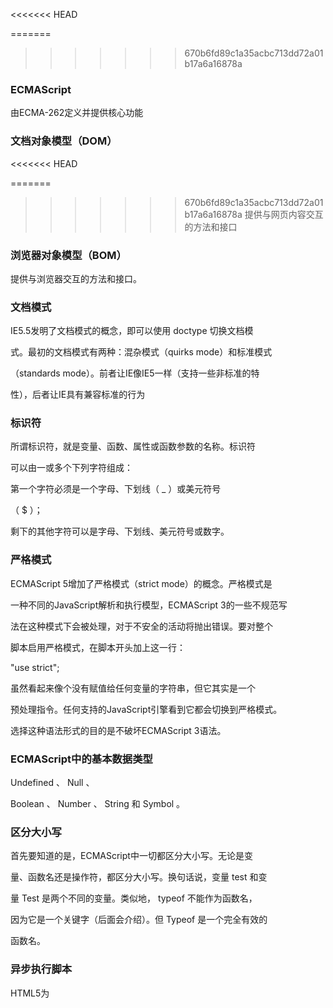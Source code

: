 <<<<<<< HEAD


=======
>>>>>>> 670b6fd89c1a35acbc713dd72a01b17a6a16878a
<h3>ECMAScript</h3>

由ECMA-262定义并提供核心功能

<h3>文档对象模型（DOM）</h3>

<<<<<<< HEAD


=======
>>>>>>> 670b6fd89c1a35acbc713dd72a01b17a6a16878a
提供与网页内容交互的方法和接口

<h3>浏览器对象模型（BOM）</h3>

提供与浏览器交互的方法和接口。

<h3>文档模式</h3>

IE5.5发明了文档模式的概念，即可以使用 doctype 切换文档模

式。最初的文档模式有两种：混杂模式（quirks mode）和标准模式

（standards mode）。前者让IE像IE5一样（支持一些非标准的特

性），后者让IE具有兼容标准的行为

<h3>标识符</h3>

所谓标识符，就是变量、函数、属性或函数参数的名称。标识符

可以由一或多个下列字符组成：

第一个字符必须是一个字母、下划线（ _ ）或美元符号

（ $ ）；

剩下的其他字符可以是字母、下划线、美元符号或数字。

<h3>严格模式</h3>

ECMAScript 5增加了严格模式（strict mode）的概念。严格模式是

一种不同的JavaScript解析和执行模型，ECMAScript 3的一些不规范写

法在这种模式下会被处理，对于不安全的活动将抛出错误。要对整个

脚本启用严格模式，在脚本开头加上这一行：

"use strict";

虽然看起来像个没有赋值给任何变量的字符串，但它其实是一个

预处理指令。任何支持的JavaScript引擎看到它都会切换到严格模式。

选择这种语法形式的目的是不破坏ECMAScript 3语法。

<h3>ECMAScript中的基本数据类型</h3>

 

Undefined 、 Null 、 

Boolean 、 Number 、 String 和 Symbol 。

<h3>区分大小写</h3>

首先要知道的是，ECMAScript中一切都区分大小写。无论是变

量、函数名还是操作符，都区分大小写。换句话说，变量 test 和变

量 Test 是两个不同的变量。类似地， typeof 不能作为函数名，

因为它是一个关键字（后面会介绍）。但 Typeof 是一个完全有效的

函数名。

<h3>异步执行脚本</h3>

HTML5为 <script> 元素定义了 async 属性。从改变脚本处

理方式上看， async 属性与 defer 类似。当然，它们两者也都只

适用于外部脚本，都会告诉浏览器立即开始下载。

<h3>动态加载脚本</h3>

除了 <script> 标签，还有其他方式可以加载脚本。因为

JavaScript可以使用DOM API，所以通过向DOM中动态添加 script

元素同样可以加载指定的脚本。只要创建一个 script 元素并将其添

加到DOM即可。

<h3>位操作符</h3>

接下来要介绍的操作符用于数值的底层操作，也就是操作内存中

表示数据的比特（位）。ECMAScript中的所有数值都以IEEE 754 64位

格式存储，但位操作并不直接应用到64位表示，而是先把值转换为32

位整数，再进行位操作，之后再把结果转换为64位。

1按位非

按位非操作符用波浪符（ ~ ）表示，它的作用是返回数值的一补

数。按位非是ECMAScript中为数不多的几个二进制数学操作符之

一。

2. 按位与

按位与操作符用和号（ & ）表示，有两个操作数。本质上，按位

与就是将两个数的每一个位对齐，然后基于真值表中的规则，对

每一位执行相应的与操作。

 3

按位或

按位或操作符用管道符（ | ）表示，同样有两个操作数。

4

按位异或用脱字符（ ^ ）表示，同样有两个操作数。

5

左移操作符用两个小于号（ << ）表示，会按照指定的位数将数

值的所有位向左移动。比如，如果数值2（二进制10）向左移5

位，就会得到64（二进制1000000）

6

有符号右移

有符号右移由两个大于号（ >> ）表示，会将数值的所有32位都

向右移，同时保留符号（正或负）。有符号右移实际上是左移的

逆运算。比如，如果将64右移5位，那就是2

<h3>布尔操作符</h3>

对于编程语言来说，布尔操作符跟相等操作符几乎同样重要。如

果没有能力测试两个值的关系，那么像 if-else 和循环这样的语句

也没什么用了。布尔操作符一共有3个：逻辑非、逻辑与和逻辑或。

<h3>乘性操作符</h3>

ECMAScript定义了3个乘性操作符：乘法、除法和取模。这些操

作符跟它们在Java、C语言及Perl中对应的操作符作用一样，但在处理

非数值时，它们也会包含一些自动的类型转换。如果乘性操作符有不

是数值的操作数，则该操作数会在后台被使用 Number() 转型函数

转换为数值。这意味着空字符串会被当成0，而布尔值 true 会被当

成1。

<h3>if 语句 </h3>

if (i > 25) 

console.log("Greater than 25."); *//* *只有一行代码*

*的语句*

else { 

console.log("Less than or equal to 25."); *//* *一*

*个语句块*

}

<h3>do-while 语句 </h3>

do {

statement 

} while (expression);

下面是一个例子：

let i = 0; 

do {

i += 2; 

} while (i < 10);

<h3>while 语句 </h3>

let i = 0; 

while (i < 10) { 

i += 2; 

}

<h3>for 语句 </h3>

let count = 10; 

for (let i = 0; i < count; i++) { 

console.log(i); 

}

<h3>for-in 语句</h3>

for (const propName in window) { 

document.write(propName); 

}

<h3>for-of 语句</h3>

for (const el of [2,4,6,8]) { 

document.write(el); 

}

<h3>函数</h3>

函数对任何语言来说都是核心组件，因为它们可以封装语句，然

后在任何地方、任何时间执行。ECMAScript中的函数使用

<<<<<<< HEAD
function 关键字声明，后跟一组参数，然后是函数体。



# 1.19

date
date 类型可以精确表示1970年1月1日之前及之后285 616年的日期

要创建日期对象
let now = new Date()

继承的方法
与其他类型一样  Date 类型重写了 toLocaleString() toString() 和 valueOf() 方法
重写后这些方法的返回值不一样

日期格式化方法
toDateString() 显示日期中的周几、月、日、年
toTimeString() 显示日期中的时、分、秒和时区
toLocaleDateString() 显示日期中的周几、月、日、年
toLocaleTimeString() 显示日期中的时、分、秒
toUTCString() 显示完整的UTC日期
这些方法的输出与 toLocaleString() 和 toString() 一样 会因浏览器而异

--------
日期/时间组件方法
getTime()
返回日期的毫
秒表示；与
valueOf() 相同

setTime(milliseconds)
设置日期的毫
秒表示，从而修改
整个日期

getFullYear()
返回4位数年
（即2019而不是
19）

getUTCFullYear()
返回UTC日期
的4位数年

setFullYear(year)
设置日期的年
（ year 必须是4
位数）

setUTCFullYear(year)
设置UTC日期
的年（ year 必须
是4位数）

getMonth()
返回日期的月
（0表示1月，11表 示12月）

getUTCMonth()
返回UTC日期
的月（0表示1月，
11表示12月）

setMonth(month)
设置日期的月
（ month 为大于
0的数值，大于11
加年）

setUTCMonth(month)
设置UTC日期
的月（ month 为
大于0的数值，大
于11加年）

getDate()
返回日期中的
日（1~31） 

getUTCDate()
返回UTC日期
中的日（1~31）

 setDate(date)
设置日期中的
日（如果 date 大
于该月天数，则加
月）

setUTCDate(date)
设置UTC日期
中的日（如果
date 大于该月天
数，则加月）

getDay()
返回日期中表
示周几的数值（0
表示周日，6表示
周六）
方法 说明

getUTCDay()
返回UTC日期
中表示周几的数值
（0表示周日，6表
示周六）

getHours()
返回日期中的
时（0~23） 

getUTCHours()
返回UTC日期
中的时（0~23） 

setHours(hours)
设置日期中的
时（如果 hours
大于23，则加日）

setUTCHours(hours)
设置UTC日期
中的时（如果
hours 大于23，
则加日）

getMinutes()
返回日期中的
分（0~59） 

getUTCMinutes()
返回UTC日期
中的分（0~59） 

setMinutes(minutes)
设置日期中的
分（如果
minutes 大于
59，则加时）

setUTCMinutes(minutes)
设置UTC日期
中的分（如果
minutes 大于
59，则加时）
方法 说明

getSeconds()
返回日期中的
秒（0~59）

 getUTCSeconds()
返回UTC日期
中的秒（0~59）

 setSeconds(seconds)
设置日期中的
秒（如果
seconds 大于
59，则加分）

setUTCSeconds(seconds)
设置UTC日期
中的秒（如果
seconds 大于
59，则加分）

getMilliseconds()
返回日期中的
毫秒

getUTCMilliseconds()
返回UTC日期
中的毫秒

setMilliseconds(milliseconds)
设置日期中的
毫秒

setUTCMilliseconds(milliseconds)
设置UTC日期
中的毫秒

getTimezoneOffset()
返回以分钟计
的UTC与本地时区
的偏移量（如美国
EST即“东部标准
时间”返回300，进
入夏令时的地区可
能有所差异）
--------

RegExp
ECMAScript通过 RegExp 类型支持正则表达式
let expression = /pattern/flags;
g ：全局模式，表示查找字符串的全部内容，而不是找到第一个匹配的内容就结束。
i ：不区分大小写，表示在查找匹配时忽略 pattern 和字符串的大小写。
m ：多行模式，表示查找到一行文本末尾时会继续查找。
y ：粘附模式，表示只查找从 lastIndex 开始及之后的字符串。
u ：Unicode模式，启用Unicode匹配。
s ： dotAll 模式，表示元字符 . 匹配任何字符（包括 \n 或 \r ）

RegExp 实例属性
global ：布尔值，表示是否设置了 g 标记。
ignoreCase ：布尔值，表示是否设置了 i 标记。
unicode ：布尔值，表示是否设置了 u 标记。
sticky ：布尔值，表示是否设置了 y 标记。
lastIndex ：整数，表示在源字符串中下一次搜索的开始位置，始
终从0开始。
multiline ：布尔值，表示是否设置了 m 标记。
dotAll ：布尔值，表示是否设置了 s 标记。
source ：正则表达式的字面量字符串（不是传给构造函数的模式字
符串），没有开头和结尾的斜杠。
flags ：正则表达式的标记字符串。始终以字面量而非传入构造函数
的字符串模式形式返回（没有前后斜杠）

RegExp 构造函数属性
input $_ 最后搜索的字符串
lastMatch $& 最后匹配的文本
lastParen $+ 最后匹配的捕获组
leftContext $` input 字符串中出现在
lastMatch 前面的文本
rightContext $' input 字符串中出现在
lastMatch 后面的文本

Boolean
Boolean 是对应布尔值的引用类型
要创建一个 Boolean 对象，就使用 Boolean 构造函数并传入 true 或 false

Number
Number 是对应数值的引用类型
要创建一个 Number 对象，就使用 Number 构造函数并传入一个数值

String
String 是对应字符串的引用类型要创建一个 String 对象，使
用 String 构造函数并传入一个数值

# 1.20

date
date 类型可以精确表示1970年1月1日之前及之后285 616年的日期

要创建日期对象
let now = new Date()

继承的方法
与其他类型一样  Date 类型重写了 toLocaleString() toString() 和 valueOf() 方法
重写后这些方法的返回值不一样

日期格式化方法
toDateString() 显示日期中的周几、月、日、年
toTimeString() 显示日期中的时、分、秒和时区
toLocaleDateString() 显示日期中的周几、月、日、年
toLocaleTimeString() 显示日期中的时、分、秒
toUTCString() 显示完整的UTC日期
这些方法的输出与 toLocaleString() 和 toString() 一样 会因浏览器而异

--------
日期/时间组件方法
getTime()
返回日期的毫
秒表示；与
valueOf() 相同

setTime(milliseconds)
设置日期的毫
秒表示，从而修改
整个日期

getFullYear()
返回4位数年
（即2019而不是
19）

getUTCFullYear()
返回UTC日期
的4位数年

setFullYear(year)
设置日期的年
（ year 必须是4
位数）

setUTCFullYear(year)
设置UTC日期
的年（ year 必须
是4位数）

getMonth()
返回日期的月
（0表示1月，11表 示12月）

getUTCMonth()
返回UTC日期
的月（0表示1月，
11表示12月）

setMonth(month)
设置日期的月
（ month 为大于
0的数值，大于11
加年）

setUTCMonth(month)
设置UTC日期
的月（ month 为
大于0的数值，大
于11加年）

getDate()
返回日期中的
日（1~31） 

getUTCDate()
返回UTC日期
中的日（1~31）

 setDate(date)
设置日期中的
日（如果 date 大
于该月天数，则加
月）

setUTCDate(date)
设置UTC日期
中的日（如果
date 大于该月天
数，则加月）

getDay()
返回日期中表
示周几的数值（0
表示周日，6表示
周六）
方法 说明

getUTCDay()
返回UTC日期
中表示周几的数值
（0表示周日，6表
示周六）

getHours()
返回日期中的
时（0~23） 

getUTCHours()
返回UTC日期
中的时（0~23） 

setHours(hours)
设置日期中的
时（如果 hours
大于23，则加日）

setUTCHours(hours)
设置UTC日期
中的时（如果
hours 大于23，
则加日）

getMinutes()
返回日期中的
分（0~59） 

getUTCMinutes()
返回UTC日期
中的分（0~59） 

setMinutes(minutes)
设置日期中的
分（如果
minutes 大于
59，则加时）

setUTCMinutes(minutes)
设置UTC日期
中的分（如果
minutes 大于
59，则加时）
方法 说明

getSeconds()
返回日期中的
秒（0~59）

 getUTCSeconds()
返回UTC日期
中的秒（0~59）

 setSeconds(seconds)
设置日期中的
秒（如果
seconds 大于
59，则加分）

setUTCSeconds(seconds)
设置UTC日期
中的秒（如果
seconds 大于
59，则加分）

getMilliseconds()
返回日期中的
毫秒

getUTCMilliseconds()
返回UTC日期
中的毫秒

setMilliseconds(milliseconds)
设置日期中的
毫秒

setUTCMilliseconds(milliseconds)
设置UTC日期
中的毫秒

getTimezoneOffset()
返回以分钟计
的UTC与本地时区
的偏移量（如美国
EST即“东部标准
时间”返回300，进
入夏令时的地区可
能有所差异）
--------

RegExp
ECMAScript通过 RegExp 类型支持正则表达式
let expression = /pattern/flags;
g ：全局模式，表示查找字符串的全部内容，而不是找到第一个匹配的内容就结束。
i ：不区分大小写，表示在查找匹配时忽略 pattern 和字符串的大小写。
m ：多行模式，表示查找到一行文本末尾时会继续查找。
y ：粘附模式，表示只查找从 lastIndex 开始及之后的字符串。
u ：Unicode模式，启用Unicode匹配。
s ： dotAll 模式，表示元字符 . 匹配任何字符（包括 \n 或 \r ）

RegExp 实例属性
global ：布尔值，表示是否设置了 g 标记。
ignoreCase ：布尔值，表示是否设置了 i 标记。
unicode ：布尔值，表示是否设置了 u 标记。
sticky ：布尔值，表示是否设置了 y 标记。
lastIndex ：整数，表示在源字符串中下一次搜索的开始位置，始
终从0开始。
multiline ：布尔值，表示是否设置了 m 标记。
dotAll ：布尔值，表示是否设置了 s 标记。
source ：正则表达式的字面量字符串（不是传给构造函数的模式字
符串），没有开头和结尾的斜杠。
flags ：正则表达式的标记字符串。始终以字面量而非传入构造函数
的字符串模式形式返回（没有前后斜杠）

RegExp 构造函数属性
input $_ 最后搜索的字符串
lastMatch $& 最后匹配的文本
lastParen $+ 最后匹配的捕获组
leftContext $` input 字符串中出现在
lastMatch 前面的文本
rightContext $' input 字符串中出现在
lastMatch 后面的文本

Boolean
Boolean 是对应布尔值的引用类型
要创建一个 Boolean 对象，就使用 Boolean 构造函数并传入 true 或 false

Number
Number 是对应数值的引用类型
要创建一个 Number 对象，就使用 Number 构造函数并传入一个数值

String
String 是对应字符串的引用类型要创建一个 String 对象，使
用 String 构造函数并传入一个数值

# 第六章 array object set

object
大多数引用值的示例使用的是 Object 类型
Object 是ECMAScript中最常用的类型之一
使用方法：
let person = new Object(); 
person.name = "Nicholas"; 
person.age = 29;

let person = { 
  name: "Nicholas", age: 29
 };

array
除了 Object ， Array 应该就是ECMAScript中最常用的类型
使用array方法创建数组：
let colors = new Array();
数组长度
let colors = new Array(20);
值
let colors = new Array("1", "2", "3");

set
使用数组初始化集合
const s1 = new Set(["val1", "val2", "val3"]);

使用 new 关键字和 Set 构造函数可以创建一个空集合
const m = new Set();
可以用add网数组中添加元素
用delete删除数组中某个元素
clear可以删除数组中所有元素
用has可以查询数组中是否包含元素 返回值为 t / f

# 第八章

创建自定义对象的方式  1

let person = new Object(); 

person.name = "abc"; 

person.age = 29; 

person.job = "aaa"; 

person.sayName = function() { 

console.log(this.name); 

};



创建自定义对象的方式  2

let person = { 

name: "abc", 

age: 29, 

job: "aaa", 

sayName() { 

console.log(this.name); 

} 

};



修改默认的属性 用

Object.defineProperty()



代码：

let person = {}; 

Object.defineProperty(person, "name", { 

​	writable: false, 

​	value: "Nicholas" 

}); 





定义多种方法

Object.defineProperties() 



let book = {}

Object.defineProperties(book,{

​	year:{

​			value:2021

​		},

​	height:{

​		value:150

​	}

}) 



取得对象中的指定参数

Object.getOwnPropertyDescriptor()

let descriptor = Object.getOwnPropertyDescriptor(book, "year_"); 

console.log(descriptor .value)

打印时  要打印的是 descriptor 的 value 







=======
function 关键字声明，后跟一组参数，然后是函数体。
>>>>>>> 670b6fd89c1a35acbc713dd72a01b17a6a16878a
